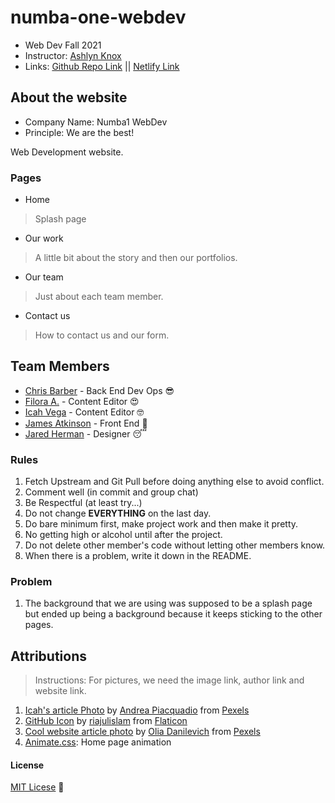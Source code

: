 # numba-one-webdev

- Web Dev Fall 2021
- Instructor: [Ashlyn Knox](https://github.com/lilyx13)
- Links: [Github Repo Link](https://github.com/Icahpv/numba-one-webdev.git) || [Netlify Link](https://numbaonewebdev.netlify.app)

## About the website

- Company Name: Numba1 WebDev
- Principle: We are the best!

Web Development website.

### Pages

- Home
> Splash page
- Our work
> A little bit about the story and then our portfolios.
- Our team
> Just about each team member.
- Contact us
> How to contact us and our form.

## Team Members

- [Chris Barber](https://github.com/13retonnian) - Back End Dev Ops :sunglasses:
- [Filora A.](https://github.com/aeoyu) - Content Editor :heart_eyes:
- [Icah Vega](https://github.com/Icahpv) - Content Editor :nerd_face:
- [James Atkinson](https://github.com/Archangel767) - Front End :cowboy_hat_face:
- [Jared Herman]() - Designer :sleeping:

### Rules

1. Fetch Upstream and Git Pull before doing anything else to avoid conflict.
2. Comment well (in commit and group chat)
3. Be Respectful (at least try...)
4. Do not change **EVERYTHING** on the last day.
5. Do bare minimum first, make project work and then make it pretty.
6. No getting high or alcohol until after the project.
7. Do not delete other member's code without letting other members know.
8. When there is a problem, write it down in the README.

### Problem

1. The background that we are using was supposed to be a splash page but ended up being a background because it keeps sticking to the other pages.


## Attributions
> Instructions: For pictures, we need the image link, author link and website link.

1. [Icah's article Photo](https://www.pexels.com/photo/woman-in-red-long-sleeve-shirt-sitting-on-chair-3783716/) by [Andrea Piacquadio](https://www.pexels.com/@olly) from [Pexels](https://www.pexels.com/)
2. [GitHub Icon](https://www.flaticon.com/premium-icon/github_3291695?term=github&page=1&position=1&page=1&position=1&related_id=3291695&origin=search) by [riajulislam](https://www.flaticon.com/authors/riajulislam) from [Flaticon](https://www.flaticon.com/)
3. [Cool website article photo](https://www.pexels.com/photo/person-coding-on-a-macbook-pro-4974912/) by [Olia Danilevich](https://www.pexels.com/@olia-danilevich) from [Pexels](https://www.pexels.com/)
4. [Animate.css](https://animate.style/): Home page animation



#### License
[MIT Licese](License) :scroll: